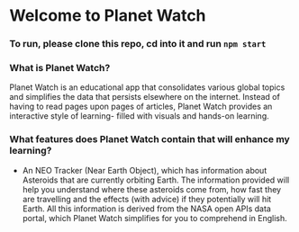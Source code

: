 # Welcome to Planet Watch

### To run, please clone this repo, cd into it and run `npm start`

### What is Planet Watch?

Planet Watch is an educational app that consolidates various global topics and simplifies the data that persists elsewhere on the internet. Instead of having to read pages upon pages of articles, Planet Watch provides an interactive style of learning- filled with visuals and hands-on learning. 

### What features does Planet Watch contain that will enhance my learning?

- An NEO Tracker (Near Earth Object), which has information about Asteroids that are currently orbiting Earth. The information provided will help you understand where these asteroids come from, how fast they are travelling and the effects (with advice) if they potentially will hit Earth. All this information is derived from the NASA open APIs data portal, which Planet Watch simplifies for you to comprehend in English.





